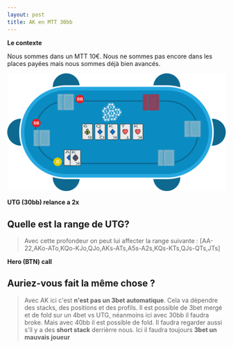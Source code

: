 ```yaml
---
layout: post
title: AK en MTT 30bb
---
```

**Le contexte**

Nous sommes dans un MTT 10€.
Nous ne sommes pas encore dans les places payées mais nous sommes déjà bien avancés.

![](../img/spots/2018-10-18-spot-1-AK.png)

**UTG (30bb) relance a 2x**

## Quelle est la range de UTG?

> Avec cette profondeur on peut lui affecter la range suivante :
> [AA-22,AKo-ATo,KQo-KJo,QJo,AKs-ATs,A5s-A2s,KQs-KTs,QJs-QTs,JTs]

**Hero (BTN) call**

## Auriez-vous fait la même chose ?

> Avec AK ici c'est **n'est pas un 3bet automatique**.
> Cela va dépendre des stacks, des positions et des profils.
> Il est possible de 3bet mergé et de fold sur un 4bet vs UTG, néanmoins ici avec 30bb il faudra broke. Mais avec 40bb il est possible de fold.
> Il faudra regarder aussi s'il y a des **short stack** derrièrre nous.
> Ici il faudra toujours **3bet un mauvais joueur**
<!--stackedit_data:
eyJoaXN0b3J5IjpbNjgxODQ5MzUsLTE0NTQ5MTIzNTQsMTU3NT
A2MDQ0NSwtMTUxODk0NjM1NCwtMTA1MDIxODU3OCwyMDk3NDc5
OTg0LDEyNDA5MTU0OTldfQ==
-->
